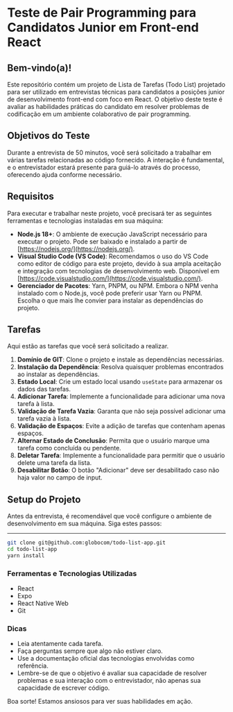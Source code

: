 # Teste de Pair Programming para Candidatos Junior em Front-end React

## Bem-vindo(a)!

Este repositório contém um projeto de Lista de Tarefas (Todo List) projetado para ser utilizado em entrevistas técnicas para candidatos a posições junior de desenvolvimento front-end com foco em React. O objetivo deste teste é avaliar as habilidades práticas do candidato em resolver problemas de codificação em um ambiente colaborativo de pair programming.


## Objetivos do Teste

Durante a entrevista de 50 minutos, você será solicitado a trabalhar em várias tarefas relacionadas ao código fornecido. A interação é fundamental, e o entrevistador estará presente para guiá-lo através do processo, oferecendo ajuda conforme necessário.


## Requisitos

Para executar e trabalhar neste projeto, você precisará ter as seguintes ferramentas e tecnologias instaladas em sua máquina:

- **Node.js 18+**: O ambiente de execução JavaScript necessário para executar o projeto. Pode ser baixado e instalado a partir de [https://nodejs.org/](https://nodejs.org/).
- **Visual Studio Code (VS Code)**: Recomendamos o uso do VS Code como editor de código para este projeto, devido à sua ampla aceitação e integração com tecnologias de desenvolvimento web. Disponível em [https://code.visualstudio.com/](https://code.visualstudio.com/).
- **Gerenciador de Pacotes**: Yarn, PNPM, ou NPM. Embora o NPM venha instalado com o Node.js, você pode preferir usar Yarn ou PNPM. Escolha o que mais lhe convier para instalar as dependências do projeto.


## Tarefas

Aqui estão as tarefas que você será solicitado a realizar.  

1. **Domínio de GIT**: Clone o projeto e instale as dependências necessárias.
2. **Instalação da Dependência**: Resolva quaisquer problemas encontrados ao instalar as dependências.
3. **Estado Local**: Crie um estado local usando `useState` para armazenar os dados das tarefas.
4. **Adicionar Tarefa**: Implemente a funcionalidade para adicionar uma nova tarefa à lista.
5. **Validação de Tarefa Vazia**: Garanta que não seja possível adicionar uma tarefa vazia à lista.
6. **Validação de Espaços**: Evite a adição de tarefas que contenham apenas espaços.
7. **Alternar Estado de Conclusão**: Permita que o usuário marque uma tarefa como concluída ou pendente.
8. **Deletar Tarefa**: Implemente a funcionalidade para permitir que o usuário delete uma tarefa da lista.
9. **Desabilitar Botão**: O botão "Adicionar" deve ser desabilitado caso não haja valor no campo de input.

## Setup do Projeto

Antes da entrevista, é recomendável que você configure o ambiente de desenvolvimento em sua máquina. Siga estes passos:


---

```bash
git clone git@github.com:globocom/todo-list-app.git
cd todo-list-app
yarn install
```


### Ferramentas e Tecnologias Utilizadas
- React
- Expo
- React Native Web
- Git


### Dicas
- Leia atentamente cada tarefa.
- Faça perguntas sempre que algo não estiver claro.
- Use a documentação oficial das tecnologias envolvidas como referência.
- Lembre-se de que o objetivo é avaliar sua capacidade de resolver problemas e sua interação com o entrevistador, não apenas sua capacidade de escrever código.


Boa sorte! Estamos ansiosos para ver suas habilidades em ação.